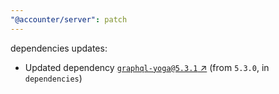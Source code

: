 ```yaml
---
"@accounter/server": patch
---
```

dependencies updates:
  - Updated dependency [`graphql-yoga@5.3.1` ↗︎](https://www.npmjs.com/package/graphql-yoga/v/5.3.1) (from `5.3.0`, in `dependencies`)
